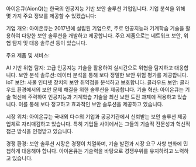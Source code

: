 아이온큐(AionQ)는 한국의 인공지능 기반 보안 솔루션 기업입니다. 기업 분석을 위해 몇 가지 주요 정보를 제공할 수 있겠습니다:

기업 개요: 아이온큐는 2017년에 설립된 기업으로, 주로 인공지능과 기계학습 기술을 활용하여 다양한 보안 솔루션을 개발하고 제공합니다. 주요 제품으로는 네트워크 보안, 위협 탐지 및 대응 솔루션 등이 있습니다.

주요 제품 및 서비스:

AI 기반 위협 탐지: 고급 인공지능 기술을 활용하여 실시간으로 위협을 탐지하고 대응합니다.
보안 분석 솔루션: 데이터 분석을 통해 보다 정밀한 보안 위험 평가를 제공합니다.
IoT 보안: 사물 인터넷 장치의 보안 취약점을 분석하고 보호합니다.
클라우드 보안: 클라우드 환경에서의 보안 문제 해결을 위한 솔루션을 제공합니다.
기술 혁신: 아이온큐는 기술 혁신에 주력하여 인공지능과 기계학습 기술을 최신 보안 도전 과제에 적용하고 있습니다. 이를 통해 보다 정교하고 효과적인 보안 솔루션을 제공하고 있습니다.

시장 위치: 아이온큐는 국내외 다수의 기업과 공공기관에서 신뢰받는 보안 솔루션 제공업체로 자리매김하고 있습니다. 특히 기업들 사이에서는 그들의 기술적 전문성과 혁신적 접근 방식을 인정받고 있습니다.

경쟁 환경: 보안 솔루션 시장은 경쟁이 치열하며, 기술 발전과 시장 요구 사항 변화에 민첩하게 대응해야 합니다. 아이온큐는 기술력을 바탕으로 경쟁우위를 유지하려고 노력하고 있습니다.